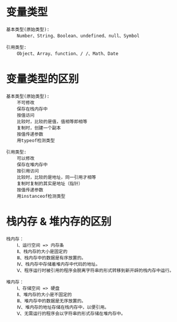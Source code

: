 # 变量类型

    基本类型(原始类型):
        Number、String、Boolean、undefined、null、Symbol

    引用类型:
        Object、Array、function、/ /、Math、Date



# 变量类型的区别

    基本类型(原始类型):
        不可修改
        保存在栈内存中
        按值访问
        比较时，比较的是值，值相等即相等
        复制时，创建一个副本
        按值传递参数
        用typeof检测类型

    引用类型:
        可以修改
        保存在堆内存中
        按引用访问
        比较时，比较的是地址，同一引用才相等
        复制时复制的其实是地址（指针）
        按值传递参数
        用instanceof检测类型


# 栈内存 & 堆内存的区别

    栈内存：
        Ⅰ、运行空间 => 内存条
        Ⅱ、栈内存的大小是固定的
        Ⅲ、栈内存中的数据是有序放置的。
        Ⅳ、栈内存中存储着堆内存中代码的地址。
        Ⅴ、程序运行时被引用的程序会脱离字符串的形式转移到新开辟的栈内存中运行。
    
    堆内存：
        Ⅰ、存储空间 => 硬盘
        Ⅱ、堆内存的大小是不固定的
        Ⅲ、堆内存中的数据是无序放置的。
        Ⅳ、堆内存的地址存储在栈内存中，以便引用。
        Ⅴ、无需运行的程序会以字符串的形式存储在堆内存中。
